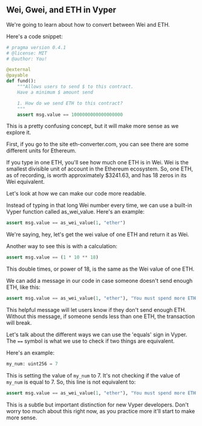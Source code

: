 ## Wei, Gwei, and ETH in Vyper

We're going to learn about how to convert between Wei and ETH.

Here's a code snippet:

```python
# pragma version 0.4.1
# @license: MIT
# @author: You!

@external
@payable
def fund():
    """Allows users to send $ to this contract.
    Have a minimum $ amount send

    1. How do we send ETH to this contract?
    """
    assert msg.value == 1000000000000000000
```

This is a pretty confusing concept, but it will make more sense as we explore it. 

First, if you go to the site eth-converter.com, you can see there are some different units for Ethereum. 

If you type in one ETH, you'll see how much one ETH is in Wei. Wei is the smallest divisible unit of account in the Ethereum ecosystem. So, one ETH, as of recording, is worth approximately $3241.63, and has 18 zeros in its Wei equivalent.

Let's look at how we can make our code more readable. 

Instead of typing in that long Wei number every time, we can use a built-in Vyper function called as_wei_value. Here's an example:

```python
assert msg.value == as_wei_value(1, "ether")
```

We're saying, hey, let's get the wei value of one ETH and return it as Wei.

Another way to see this is with a calculation:

```python
assert msg.value == (1 * 10 ** 18) 
```

This double times, or power of 18, is the same as the Wei value of one ETH.

We can add a message in our code in case someone doesn't send enough ETH, like this:

```python
assert msg.value == as_wei_value(1, "ether"), "You must spend more ETH!"
```

This helpful message will let users know if they don't send enough ETH. Without this message, if someone sends less than one ETH, the transaction will break. 

Let's talk about the different ways we can use the 'equals' sign in Vyper. The `==` symbol is what we use to check if two things are equivalent. 

Here's an example:

```python
my_num: uint256 = 7
```

This is setting the value of `my_num` to 7. It's not checking if the value of `my_num` is equal to 7. So, this line is not equivalent to:

```python
assert msg.value == as_wei_value(1, "ether"), "You must spend more ETH!"
```

This is a subtle but important distinction for new Vyper developers. Don't worry too much about this right now, as you practice more it'll start to make more sense. 
